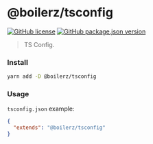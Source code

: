 # @boilerz/tsconfig

[![GitHub license](https://img.shields.io/badge/license-MIT-blue.svg)](https://github.com/boilerz/tsconfig/blob/master/LICENSE)
[![GitHub package.json version](https://img.shields.io/github/package-json/v/boilerz/tsconfig)](https://www.npmjs.com/package/@boilerz/tsconfig)

> TS Config.

### Install

````bash
yarn add -D @boilerz/tsconfig
````

### Usage

`tsconfig.json` example:

```json
{
  "extends": "@boilerz/tsconfig"
}
```
